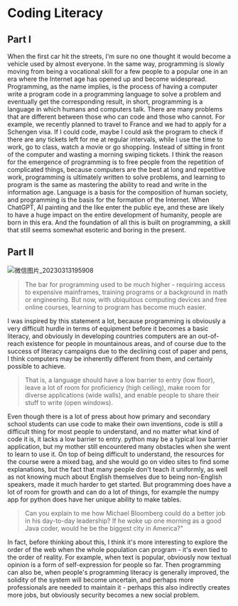 # Coding Literacy
## Part I
When the first car hit the streets, I'm sure no one thought it would become a vehicle used by almost everyone. In the same way, programming is slowly moving from being a vocational skill for a few people to a popular one in an era where the Internet age has opened up and become widespread.
Programming, as the name implies, is the process of having a computer write a program code in a programming language to solve a problem and eventually get the corresponding result, in short, programming is a language in which humans and computers talk.
There are many problems that are different between those who can code and those who cannot. For example, we recently planned to travel to France and we had to apply for a Schengen visa. If I could code, maybe I could ask the program to check if there are any tickets left for me at regular intervals, while I use the time to work, go to class, watch a movie or go shopping. Instead of sitting in front of the computer and wasting a morning swiping tickets.
I think the reason for the emergence of programming is to free people from the repetition of complicated things, because computers are the best at long and repetitive work, programming is ultimately written to solve problems, and learning to program is the same as mastering the ability to read and write in the information age. Language is a basis for the composition of human society, and programming is the basis for the formation of the Internet. When ChatGPT, AI painting and the like enter the public eye, and these are likely to have a huge impact on the entire development of humanity, people are born in this era. And the foundation of all this is built on programming, a skill that still seems somewhat esoteric and boring in the present.
## Part II
![微信图片_20230313195908](https://user-images.githubusercontent.com/119876408/224818575-50745bba-c473-4327-b696-c39cf0e26fc9.png)

> The bar for programming used to be much higher - requiring access to expensive mainframes, training programs or a background in math or engineering. But now, with ubiquitous computing devices and free online courses, learning to program has become much easier.

I was inspired by this statement a lot, because programming is obviously a very difficult hurdle in terms of equipment before it becomes a basic literacy, and obviously in developing countries computers are an out-of-reach existence for people in mountainous areas, and of course due to the success of literacy campaigns due to the declining cost of paper and pens, I think computers may be inherently different from them, and certainly possible to achieve.

> That is, a language should have a low barrier to entry (low floor), leave a lot of room for proficiency (high ceiling), make room for diverse applications (wide walls), and enable people to share their stuff to write (open windows).

Even though there is a lot of press about how primary and secondary school students can use code to make their own inventions, code is still a difficult thing for most people to understand, and no matter what kind of code it is, it lacks a low barrier to entry. python may be a typical low barrier application, but my mother still encountered many obstacles when she went to learn to use it. On top of being difficult to understand, the resources for the course were a mixed bag, and she would go on video sites to find some explanations, but the fact that many people don't teach it uniformly, as well as not knowing much about English themselves due to being non-English speakers, made it much harder to get started. But programming does have a lot of room for growth and can do a lot of things, for example the numpy app for python does have her unique ability to make tables.

> Can you explain to me how Michael Bloomberg could do a better job in his day-to-day leadership? If he woke up one morning as a good Java coder, would he be the biggest city in America?" 

In fact, before thinking about this, I think it's more interesting to explore the order of the web when the whole population can program - it's even tied to the order of reality. For example, when text is popular, obviously now textual opinion is a form of self-expression for people so far. Then programming can also be, when people's programming literacy is generally improved, the solidity of the system will become uncertain, and perhaps more professionals are needed to maintain it - perhaps this also indirectly creates more jobs, but obviously security becomes a new social problem.
